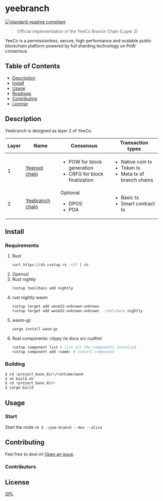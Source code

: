 # yeebranch

[![standard-readme compliant](https://img.shields.io/badge/readme%20style-standard-brightgreen.svg?style=flat-square)](https://github.com/RichardLitt/standard-readme)

> Official implementation of the YeeCo Branch Chain (Layer 2)

YeeCo is a permissionless, secure, high performance and scalable public blockchain platform powered by full sharding technology on PoW consensus.

## Table of Contents

- [Description](#description)
- [Install](#install)
- [Usage](#usage)
- [Roadmap](#roadmap)
- [Contributing](#contributing)
- [License](#license)

## Description

Yeebranch is designed as layer 2 of YeeCo.

| Layer   | Name            |  Consensus   |  Transaction types   | 
| --------| --------------- | ------------ |--------------| 
| 1       | [Yeeroot chain](https://github.com/yeeco/yeeroot)   |  <ul><li>POW for block generation </li><li>CRFG for block finalization</li></ul> |  <ul><li> Native coin tx </li><li> Token tx </li><li> Meta tx of branch chains </li></ul>  |
| 2       | [Yeebranch chain](https://github.com/yeeco/yeebranch) |  Optional <br> <ul><li>DPOS</li><li>POA</li></ul> | <ul><li> Basic tx </li><li> Smart contract tx </li>

## Install

### Requirements
1. Rust
    ```sh
    curl https://sh.rustup.rs -sSf | sh
    ```
1. Openssl
1. Rust nightly
    ```sh
    rustup toolchain add nightly
    ```
1. rust nightly wasm
    ```sh
    rustup target add wasm32-unknown-unknown
    rustup target add wasm32-unknown-unknown --toolchain nightly
    ```
1. wasm-gc
    ```sh
    cargo install wasm-gc
    ```
1. Rust components: clippy rls docs src rustfmt
    ```sh
    rustup component list # list all the components installed
    rustup component add <name> # install component
    ```

### Building
```sh
$ cd <project_base_dir>/runtime/wasm
$ sh build.sh
$ cd <project_base_dir>
$ cargo build
```

## Usage

### Start

Start the node
    ```sh
    $ ./yee-branch --dev --alice
    ```

## Contributing

Feel free to dive in! [Open an issue](./issues/new).

### Contributors


## License

[GPL](LICENSE)